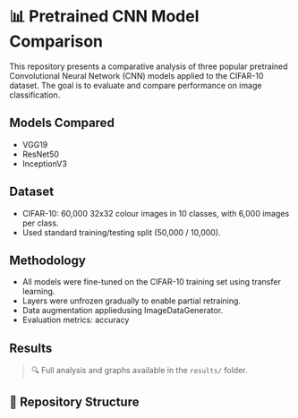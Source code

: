 # 📊 Pretrained CNN Model Comparison

This repository presents a comparative analysis of three popular pretrained Convolutional Neural Network (CNN) models applied to the CIFAR-10 dataset. The goal is to evaluate and compare performance on image classification.

## Models Compared
- VGG19
- ResNet50
- InceptionV3

## Dataset
- CIFAR-10: 60,000 32x32 colour images in 10 classes, with 6,000 images per class.
- Used standard training/testing split (50,000 / 10,000).

## Methodology
- All models were fine-tuned on the CIFAR-10 training set using transfer learning.
- Layers were unfrozen gradually to enable partial retraining.
- Data augmentation appliedusing ImageDataGenerator.
- Evaluation metrics: accuracy
  
## Results


> 🔍 Full analysis and graphs available in the `results/` folder.

## 📁 Repository Structure
